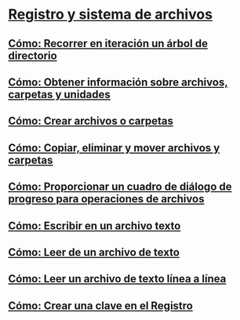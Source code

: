 # [Registro y sistema de archivos](file-system-and-the-registry.md)
## [Cómo: Recorrer en iteración un árbol de directorio](how-to-iterate-through-a-directory-tree.md)
## [Cómo: Obtener información sobre archivos, carpetas y unidades](how-to-get-information-about-files-folders-and-drives.md)
## [Cómo: Crear archivos o carpetas](how-to-create-a-file-or-folder.md)
## [Cómo: Copiar, eliminar y mover archivos y carpetas](how-to-copy-delete-and-move-files-and-folders.md)
## [Cómo: Proporcionar un cuadro de diálogo de progreso para operaciones de archivos](how-to-provide-a-progress-dialog-box-for-file-operations.md)
## [Cómo: Escribir en un archivo texto](how-to-write-to-a-text-file.md)
## [Cómo: Leer de un archivo de texto](how-to-read-from-a-text-file.md)
## [Cómo: Leer un archivo de texto línea a línea](how-to-read-a-text-file-one-line-at-a-time.md)
## [Cómo: Crear una clave en el Registro](how-to-create-a-key-in-the-registry.md)
